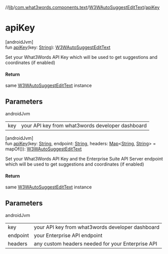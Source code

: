 //[lib](../../../index.md)/[com.what3words.components.text](../index.md)/[W3WAutoSuggestEditText](index.md)/[apiKey](api-key.md)

# apiKey

[androidJvm]\
fun [apiKey](api-key.md)(key: [String](https://kotlinlang.org/api/latest/jvm/stdlib/kotlin/-string/index.html)): [W3WAutoSuggestEditText](index.md)

Set your What3Words API Key which will be used to get suggestions and coordinates (if enabled)

#### Return

same [W3WAutoSuggestEditText](index.md) instance

## Parameters

androidJvm

| | |
|---|---|
| key | your API key from what3words developer dashboard |

[androidJvm]\
fun [apiKey](api-key.md)(key: [String](https://kotlinlang.org/api/latest/jvm/stdlib/kotlin/-string/index.html), endpoint: [String](https://kotlinlang.org/api/latest/jvm/stdlib/kotlin/-string/index.html), headers: [Map](https://kotlinlang.org/api/latest/jvm/stdlib/kotlin.collections/-map/index.html)<[String](https://kotlinlang.org/api/latest/jvm/stdlib/kotlin/-string/index.html), [String](https://kotlinlang.org/api/latest/jvm/stdlib/kotlin/-string/index.html)> = mapOf()): [W3WAutoSuggestEditText](index.md)

Set your What3Words API Key and the Enterprise Suite API Server endpoint which will be used to get suggestions and coordinates (if enabled)

#### Return

same [W3WAutoSuggestEditText](index.md) instance

## Parameters

androidJvm

| | |
|---|---|
| key | your API key from what3words developer dashboard |
| endpoint | your Enterprise API endpoint |
| headers | any custom headers needed for your Enterprise API |
